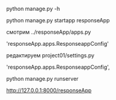 python manage.py -h  

python manage.py startapp responseApp

смотрим ../responseApp/apps.py

'responseApp.apps.ResponseappConfig'

редактируем project01/settings.py

'responseApp.apps.ResponseappConfig',

python manage.py runserver

http://127.0.0.1:8000/responseApp
